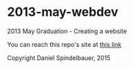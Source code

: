 # 2013-may-webdev
2013 May Graduation - Creating a website

You can reach this repo's site at [this link](http://sdaniel55.github.io/2013-may-webdev)

Copyright Daniel Spindelbauer, 2015
